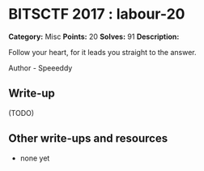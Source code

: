 # BITSCTF 2017 : labour-20

**Category:** Misc
**Points:** 20
**Solves:** 91
**Description:**

Follow your heart, for it leads you straight to the answer.

Author - Speeeddy

## Write-up

(TODO)

## Other write-ups and resources

* none yet
